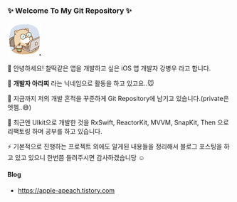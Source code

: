 ### ✨ Welcome To My Git Repository ✨

<img src="https://github.com/kbw2204/gifEmoticon/blob/master/gif/열공.gif?raw=true" width="15%">

🐶 안녕하세요! 찰떡같은 앱을 개발하고 싶은 iOS 앱 개발자 강병우 라고 합니다. 

💬 **개발자 아라찌** 라는 닉네임으로 활동을 하고 있고요..🐭

📔 지금까지 저의 개발 흔적을 꾸준하게 Git Repository에 남기고 있습니다.(private은 엣헴..😅)

🌱 최근엔 UIkit으로 개발한 것을 RxSwift, ReactorKit, MVVM, SnapKit, Then 으로 리팩토링 하며 공부를 하고 있습니다. 

⚡ 기본적으로 진행하는 프로젝트 외에도 알게된 내용들을 정리해서 블로그 포스팅을 하고 있고 있으니 한번쯤 들려주시면 감사하겠습니당 ☺️

#### Blog

- https://apple-apeach.tistory.com


<!--
**kbw2204/kbw2204** is a ✨ _special_ ✨ repository because its `README.md` (this file) appears on your GitHub profile.

Here are some ideas to get you started:

- 🔭 I’m currently working on ...
- 🌱 I’m currently learning ...
- 👯 I’m looking to collaborate on ...
- 🤔 I’m looking for help with ...
- 💬 Ask me about ...
- 📫 How to reach me: ...
- 😄 Pronouns: ...
- ⚡ Fun fact: ...
-->
